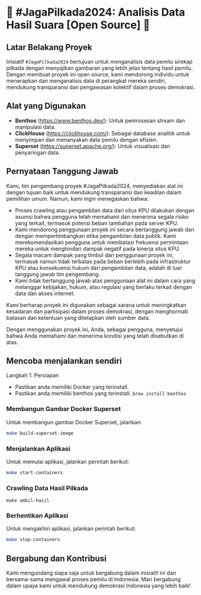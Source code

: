 # 🚀 #JagaPilkada2024: Analisis Data Hasil Suara [Open Source] 🚀

## Latar Belakang Proyek
Inisiatif `#JagaPilkada2024` bertujuan untuk menganalisis data pemilu sirekap pilkada dengan menyajikan gambaran yang lebih jelas tentang hasil pemilu. Dengan membuat proyek ini open source, kami mendorong individu untuk menerapkan dan menganalisis data di perangkat mereka sendiri, mendukung transparansi dan pengawasan kolektif dalam proses demokrasi.

## Alat yang Digunakan
- **Benthos** (https://www.benthos.dev/): Untuk pemrosesan stream dan manipulasi data.
- **ClickHouse** (https://clickhouse.com/): Sebagai database analitik untuk menyimpan dan menanyakan data pemilu dengan efisien.
- **Superset** (https://superset.apache.org/): Untuk visualisasi dan penyaringan data.


## Pernyataan Tanggung Jawab

Kami, tim pengembang proyek #JagaPilkada2024, menyediakan alat ini dengan tujuan baik untuk mendukung transparansi dan keadilan dalam pemilihan umum. Namun, kami ingin menegaskan bahwa:

- Proses crawling atau pengambilan data dari situs KPU dilakukan dengan asumsi bahwa pengguna telah memahami dan menerima segala risiko yang terkait, termasuk potensi beban tambahan pada server KPU.
- Kami mendorong penggunaan proyek ini secara bertanggung jawab dan dengan mempertimbangkan etika pengambilan data publik. Kami merekomendasikan pengguna untuk membatasi frekuensi permintaan mereka untuk menghindari dampak negatif pada kinerja situs KPU.
- Segala macam dampak yang timbul dari penggunaan proyek ini, termasuk namun tidak terbatas pada beban berlebih pada infrastruktur KPU atau konsekuensi hukum dari pengambilan data, adalah di luar tanggung jawab tim pengembang.
- Kami tidak bertanggung jawab atas penggunaan alat ini dalam cara yang melanggar kebijakan, hukum, atau regulasi yang berlaku terkait dengan data dan akses internet.

Kami berharap proyek ini digunakan sebagai sarana untuk meningkatkan kesadaran dan partisipasi dalam proses demokrasi, dengan menghormati batasan dan ketentuan yang ditetapkan oleh sumber data.

Dengan menggunakan proyek ini, Anda, sebagai pengguna, menyetujui bahwa Anda memahami dan menerima kondisi yang telah disebutkan di atas.


## Mencoba menjalankan sendiri

Langkah 1: Persiapan
- Pastikan anda memiliki Docker yang terinstall.
- Pastikan anda memiliki benthos yang terinstall. `brew install benthos`


### Membangun Gambar Docker Superset
Untuk membangun gambar Docker Superset, jalankan:

```bash
make build-superset-image
```

### Menjalankan Aplikasi

Untuk memulai aplikasi, jalankan perintah berikut:

```bash
make start-containers
```

### Crawling Data Hasil Pilkada

```
make ambil-hasil
```

### Berhentikan Aplikasi

Untuk mengakhiri aplikasi, jalankan perintah berikut:

```bash
make stop-containers
```

## Bergabung dan Kontribusi
Kami mengundang siapa saja untuk bergabung dalam inisiatif ini dan bersama-sama mengawal proses pemilu di Indonesia. Mari bergabung dalam upaya kami untuk mendukung demokrasi Indonesia yang lebih baik!
